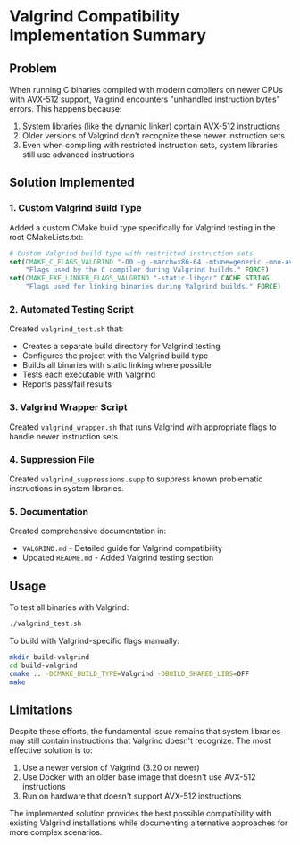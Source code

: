 # Valgrind Compatibility Implementation Summary

## Problem
When running C binaries compiled with modern compilers on newer CPUs with AVX-512 support, Valgrind encounters "unhandled instruction bytes" errors. This happens because:

1. System libraries (like the dynamic linker) contain AVX-512 instructions
2. Older versions of Valgrind don't recognize these newer instruction sets
3. Even when compiling with restricted instruction sets, system libraries still use advanced instructions

## Solution Implemented

### 1. Custom Valgrind Build Type
Added a custom CMake build type specifically for Valgrind testing in the root CMakeLists.txt:

```cmake
# Custom Valgrind build type with restricted instruction sets
set(CMAKE_C_FLAGS_VALGRIND "-O0 -g -march=x86-64 -mtune=generic -mno-avx -mno-avx2 -mno-avx512f -mno-avx512dq -mno-avx512cd -mno-avx512bw -mno-avx512vl -mno-avx512ifma -mno-avx512vbmi -mno-sse4.2 -mno-popcnt -mno-lzcnt -mno-bmi -mno-bmi2" CACHE STRING
    "Flags used by the C compiler during Valgrind builds." FORCE)
set(CMAKE_EXE_LINKER_FLAGS_VALGRIND "-static-libgcc" CACHE STRING
    "Flags used for linking binaries during Valgrind builds." FORCE)
```

### 2. Automated Testing Script
Created `valgrind_test.sh` that:
- Creates a separate build directory for Valgrind testing
- Configures the project with the Valgrind build type
- Builds all binaries with static linking where possible
- Tests each executable with Valgrind
- Reports pass/fail results

### 3. Valgrind Wrapper Script
Created `valgrind_wrapper.sh` that runs Valgrind with appropriate flags to handle newer instruction sets.

### 4. Suppression File
Created `valgrind_suppressions.supp` to suppress known problematic instructions in system libraries.

### 5. Documentation
Created comprehensive documentation in:
- `VALGRIND.md` - Detailed guide for Valgrind compatibility
- Updated `README.md` - Added Valgrind testing section

## Usage

To test all binaries with Valgrind:

```bash
./valgrind_test.sh
```

To build with Valgrind-specific flags manually:

```bash
mkdir build-valgrind
cd build-valgrind
cmake .. -DCMAKE_BUILD_TYPE=Valgrind -DBUILD_SHARED_LIBS=OFF
make
```

## Limitations

Despite these efforts, the fundamental issue remains that system libraries may still contain instructions that Valgrind doesn't recognize. The most effective solution is to:

1. Use a newer version of Valgrind (3.20 or newer)
2. Use Docker with an older base image that doesn't use AVX-512 instructions
3. Run on hardware that doesn't support AVX-512 instructions

The implemented solution provides the best possible compatibility with existing Valgrind installations while documenting alternative approaches for more complex scenarios.